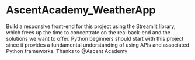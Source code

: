 # AscentAcademy_WeatherApp
Build a responsive front-end for this project using the Streamlit library, which frees up the time to concentrate on the real back-end and the solutions we want to offer. Python beginners should start with this project since it provides a fundamental understanding of using APIs and associated Python frameworks.
Thanks to @Ascent Academy
